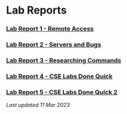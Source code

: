 # Lab Reports

### [Lab Report 1 - Remote Access](/reports/report1.md)

### [Lab Report 2 - Servers and Bugs](/reports/report2.md)

### [Lab Report 3 - Researching Commands](/reports/report3.md)

### [Lab Report 4 - CSE Labs Done Quick](/reports/report4.md)

### [Lab Report 5 - CSE Labs Done Quick 2](/reports/report5.md)

*Last updated 11 Mar 2023* 